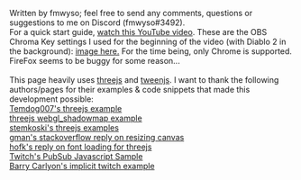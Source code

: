 Written by fmwyso; feel free to send any comments, questions or suggestions to me on Discord (fmwyso#3492).
<br />
For a quick start guide, <a href="https://www.youtube.com/watch?v=eabQi0bLK0M">watch this YouTube video</a>. These are the OBS Chroma Key settings I used for the beginning of the video (with Diablo 2 in the background): <a href="https://imgur.com/a/joxL0ae">image here.</a> For the time being, only Chrome is supported. FireFox seems to be buggy for some reason...
<br /><br />
This page heavily uses <a href="https://threejs.org/">threejs</a> and <a href="https://createjs.com/tweenjs">tweenjs</a>. 
I want to thank the following authors/pages for their examples & code snippets that made this development possible:
<br />
<a href="https://threejs.org/examples/?q=bloom#webgl_postprocessing_unreal_bloom_selective">Temdog007's threejs example</a>
<br />
<a href="https://threejs.org/examples/webgl_shadowmap.html">threejs webgl_shadowmap example</a>
<br />
<a href="http://stemkoski.github.io/Three.js/index.html">stemkoski's threejs examples</a>
<br />
<a href="https://stackoverflow.com/questions/29884485/threejs-canvas-size-based-on-container">gman's stackoverflow reply on resizing canvas</a>
<br />
<a href="https://discourse.threejs.org/t/load-font-into-global-variable-efficiency/31608/2">hofk's reply on font loading for threejs</a>
<br />
<a href="https://github.com/twitchdev/pubsub-javascript-sample/blob/main/main.js">Twitch's PubSub Javascript Sample</a>
<br />
<a href="https://barrycarlyon.github.io/twitch_misc/authentication/implicit_auth/">Barry Carlyon's implicit twitch example</a>